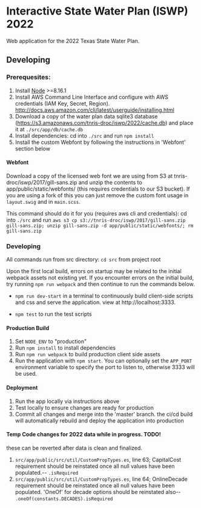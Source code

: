 # Interactive State Water Plan (ISWP) 2022

Web application for the 2022 Texas State Water Plan.

## Developing

### Prerequesites:

1. Install [Node](https://nodejs.org/en/download/) >=8.16.1
2. Install AWS Command Line Interface and configure with AWS credentials (IAM Key, Secret, Region). http://docs.aws.amazon.com/cli/latest/userguide/installing.html
3. Download a copy of the water plan data sqlite3 database (https://s3.amazonaws.com/tnris-droc/iswp/2022/cache.db) and place it at `./src/app/db/cache.db`
4. Install dependencies: cd into `./src` and run `npm install`
5. Install the custom Webfont by following the instructions in 'Webfont' section below

#### Webfont

Download a copy of the licensed web font we are using from S3 at tnris-droc/iswp/2017/gill-sans.zip and unzip the contents to app/public/static/webfonts/ (this requires credentials to our S3 bucket). If you are using a fork of this you can just remove the custom font usage in `layout.swig` and in `main.scss`.

This command should do it for you (requires aws cli and credentials): cd into `./src` and run `aws s3 cp s3://tnris-droc/iswp/2017/gill-sans.zip gill-sans.zip; unzip gill-sans.zip -d app/public/static/webfonts/; rm gill-sans.zip`


### Developing
All commands run from src directory: `cd src` from project root

Upon the first local build, errors on startup may be related to the initial webpack assets not existing yet. If you encounter errors on the initial build, try running `npm run webpack` and then continue to run the commands below.

* `npm run dev-start` in a terminal to continuously build client-side scripts and css and serve the application. view at http://localhost:3333.

* `npm test` to run the test scripts

#### Production Build

1. Set `NODE_ENV` to "production"
2. Run `npm install` to install dependencies
3. Run `npm run webpack` to build production client side assets
4. Run the application with `npm start`. You can optionally set the `APP_PORT` environment variable to specify the port to listen to, otherwise 3333 will be used.

#### Deployment

1. Run the app locally via instructions above
2. Test locally to ensure changes are ready for production
3. Commit all changes and merge into the 'master' branch. the ci/cd build will automatically rebuild and deploy the application into production

#### Temp Code changes for 2022 data while in progress. TODO!

these can be reverted after data is clean and finalized.

1. `src/app/public/src/util/CustomPropTypes.es`, line 63; CapitalCost requirement should be reinstated once all null values have been populated.-- `.isRequired`
2. `src/app/public/src/util/CustomPropTypes.es`, line 64; OnlineDecade requirement should be reinstated once all null values have been populated. 'OneOf' for decade options should be reinstated also-- `.oneOf(constants.DECADES).isRequired`
